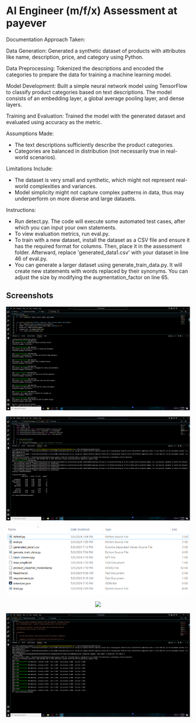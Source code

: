 # AI Engineer (m/f/x) Assessment at payever

Documentation
Approach Taken:

Data Generation: Generated a synthetic dataset of products with attributes like name, description, price, and category using Python.

Data Preprocessing: Tokenized the descriptions and encoded the categories to prepare the data for training a machine learning model.

Model Development: Built a simple neural network model using TensorFlow to classify product categories based on text descriptions. The model consists of an embedding layer, a global average pooling layer, and dense layers.

Training and Evaluation: Trained the model with the generated dataset and evaluated using accuracy as the metric.

Assumptions Made:

- The text descriptions sufficiently describe the product categories.
- Categories are balanced in distribution (not necessarily true in real-world scenarios).

Limitations Include:

- The dataset is very small and synthetic, which might not represent real-world complexities and variances.
- Model simplicity might not capture complex patterns in data, thus may underperform on more diverse and large datasets.

Instructions:

- Run detect.py. The code will execute some automated test cases, after which you can input your own statements.
- To view evaluation metrics, run eval.py.
- To train with a new dataset, install the dataset as a CSV file and ensure it has the required format for columns. Then, place it in the assessment folder. Afterward, replace 'generated_data1.csv' with your dataset in line 46 of eval.py.
- You can generate a larger dataset using generate_train_data.py. It will create new statements with words replaced by their synonyms. You can adjust the size by modifying the augmentation_factor on line 65.

## Screenshots

<p align="center">
  <img src="Screenshots/detect.png" />
</p>

<p align="center">
  <img src="Screenshots/eval.png" />
</p>
<p align="center">
  <img src="Screenshots/files.png" />
</p>
<p align="center">
  <img src="Screenshots/Generate_Data.png" />
</p>
<p align="center">
  <img src="Screenshots/train.png" />
</p>



